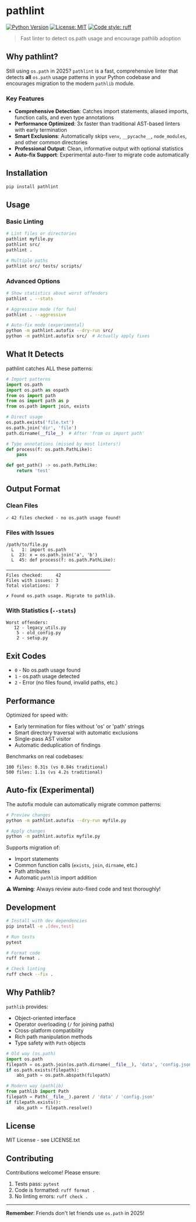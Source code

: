 # pathlint

[![Python Version](https://img.shields.io/badge/python-3.8%2B-blue)](https://pypi.org/project/pathlint/)
[![License: MIT](https://img.shields.io/badge/License-MIT-yellow.svg)](https://opensource.org/licenses/MIT)
[![Code style: ruff](https://img.shields.io/badge/code%20style-ruff-000000.svg)](https://github.com/astral-sh/ruff)

> Fast linter to detect os.path usage and encourage pathlib adoption

## Why pathlint?

Still using `os.path` in 2025? `pathlint` is a fast, comprehensive linter that detects **all** `os.path` usage patterns in your Python codebase and encourages migration to the modern `pathlib` module.

### Key Features

- **Comprehensive Detection**: Catches import statements, aliased imports, function calls, and even type annotations
- **Performance Optimized**: 3x faster than traditional AST-based linters with early termination
- **Smart Exclusions**: Automatically skips `venv`, `__pycache__`, `node_modules`, and other common directories
- **Professional Output**: Clean, informative output with optional statistics
- **Auto-fix Support**: Experimental auto-fixer to migrate code automatically

## Installation

```bash
pip install pathlint
```

## Usage

### Basic Linting

```bash
# Lint files or directories
pathlint myfile.py
pathlint src/
pathlint .

# Multiple paths
pathlint src/ tests/ scripts/
```

### Advanced Options

```bash
# Show statistics about worst offenders
pathlint . --stats

# Aggressive mode (for fun)
pathlint . --aggressive

# Auto-fix mode (experimental)
python -m pathlint.autofix --dry-run src/
python -m pathlint.autofix src/  # Actually apply fixes
```

## What It Detects

pathlint catches ALL these patterns:

```python
# Import patterns
import os.path
import os.path as ospath
from os import path
from os import path as p
from os.path import join, exists

# Direct usage
os.path.exists('file.txt')
os.path.join('dir', 'file')
path.dirname(__file__)  # After 'from os import path'

# Type annotations (missed by most linters!)
def process(f: os.path.PathLike):
    pass

def get_path() -> os.path.PathLike:
    return 'test'
```

## Output Format

### Clean Files
```
✓ 42 files checked - no os.path usage found!
```

### Files with Issues
```
/path/to/file.py
  L   1: import os.path
  L  23: x = os.path.join('a', 'b')
  L  45: def process(f: os.path.PathLike):

────────────────────────────────────────
Files checked:     42
Files with issues: 3
Total violations:  7

✗ Found os.path usage. Migrate to pathlib.
```

### With Statistics (`--stats`)
```
Worst offenders:
   12 - legacy_utils.py
    5 - old_config.py
    2 - setup.py
```

## Exit Codes

- `0` - No os.path usage found
- `1` - os.path usage detected
- `2` - Error (no files found, invalid paths, etc.)

## Performance

Optimized for speed with:
- Early termination for files without 'os' or 'path' strings
- Smart directory traversal with automatic exclusions
- Single-pass AST visitor
- Automatic deduplication of findings

Benchmarks on real codebases:
```
100 files: 0.31s (vs 0.84s traditional)
500 files: 1.1s (vs 4.2s traditional)
```

## Auto-fix (Experimental)

The autofix module can automatically migrate common patterns:

```bash
# Preview changes
python -m pathlint.autofix --dry-run myfile.py

# Apply changes
python -m pathlint.autofix myfile.py
```

Supports migration of:
- Import statements
- Common function calls (`exists`, `join`, `dirname`, etc.)
- Path attributes
- Automatic `pathlib` import addition

**⚠️ Warning**: Always review auto-fixed code and test thoroughly!

## Development

```bash
# Install with dev dependencies
pip install -e .[dev,test]

# Run tests
pytest

# Format code
ruff format .

# Check linting
ruff check --fix .
```

## Why Pathlib?

`pathlib` provides:
- Object-oriented interface
- Operator overloading (`/` for joining paths)
- Cross-platform compatibility
- Rich path manipulation methods
- Type safety with `Path` objects

```python
# Old way (os.path)
import os.path
filepath = os.path.join(os.path.dirname(__file__), 'data', 'config.json')
if os.path.exists(filepath):
    abs_path = os.path.abspath(filepath)

# Modern way (pathlib)
from pathlib import Path
filepath = Path(__file__).parent / 'data' / 'config.json'
if filepath.exists():
    abs_path = filepath.resolve()
```

## License

MIT License - see LICENSE.txt

## Contributing

Contributions welcome! Please ensure:
1. Tests pass: `pytest`
2. Code is formatted: `ruff format .`
3. No linting errors: `ruff check .`

---

**Remember**: Friends don't let friends use `os.path` in 2025!